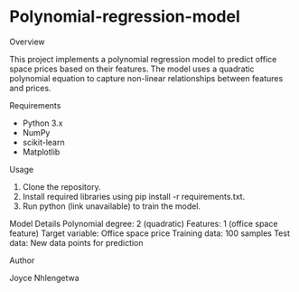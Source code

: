 # Polynomial-regression-model

Overview

This project implements a polynomial regression model to predict office space prices based on their features. The model uses a quadratic polynomial equation to capture non-linear relationships between features and prices.

Requirements

- Python 3.x
- NumPy
- scikit-learn
- Matplotlib

Usage

1. Clone the repository.
2. Install required libraries using pip install -r requirements.txt.
3. Run python (link unavailable) to train the model.

Model Details
Polynomial degree: 2 (quadratic)
Features: 1 (office space feature)
Target variable: Office space price
Training data: 100 samples
Test data: New data points for prediction


Author

Joyce Nhlengetwa
